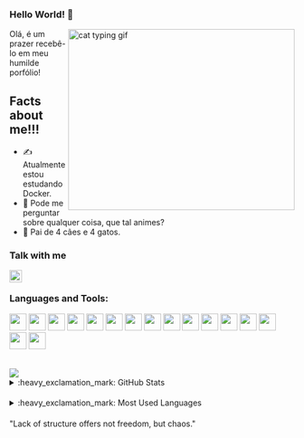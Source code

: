 ### Hello World! 👋
  <img align="right" alt="cat typing gif" src="https://camo.githubusercontent.com/747b16d34fb50186c8931ee913cdbd068f643ec6e243cdb2595dbdff61c01d0e/68747470733a2f2f6d656469612e67697068792e636f6d2f6d656469612f506951656a4566333131313655526a7534562f67697068792e676966" width="400" height="320" />

Olá, é um prazer recebê-lo em meu humilde porfólio!

## Facts about me!!!
- ✍️ Atualmente estou estudando Docker.
- 💬 Pode me perguntar sobre qualquer coisa, que tal animes?
- 🐶 Pai de 4 cães e 4 gatos.

### Talk with me

[<img align="left" alt="ryan | LinkedIn" width="22px" src="https://cdn.jsdelivr.net/npm/simple-icons@v3/icons/linkedin.svg" />][linkedin]

<br />

### Languages and Tools:
  
  <p>
  <img src="https://img.shields.io/badge/javascript-%23323330.svg?style=for-the-badge&logo=javascript&logoColor=%23F7DF1E" height="30px">
  <img src="https://img.shields.io/badge/TypeScript-007ACC?style=for-the-badge&logo=typescript&logoColor=white" height="30px"/> 
  <img src="https://img.shields.io/badge/Node.js-43853D?style=for-the-badge&logo=node.js&logoColor=white" height="30px"/> 
  <img src="https://img.shields.io/badge/Express-404D59?style=for-the-badge&logo=express&logoColor=white" height="30px"/> 
  <img src="https://img.shields.io/badge/PostgreSQL-316192?style=for-the-badge&logo=postgresql&logoColor=white" height="30px"/> 
  <img src="https://img.shields.io/badge/MongoDB-black?style=for-the-badge&logo=MongoDB&logoColor=green" height="30px"/> 
  <img src="https://img.shields.io/badge/Prisma-316192?style=for-the-badge&logo=prisma&logoColor=white" height="30px"/> 
  <img src="https://img.shields.io/badge/AWS-316192?style=for-the-badge&logo=aws&logoColor=white" height="30px"/> 
  <img src="https://img.shields.io/badge/Docker-316192?style=for-the-badge&logo=docker&logoColor=white" height="30px"/> 
  <img src="https://img.shields.io/badge/Jest-316192?style=for-the-badge&logo=jest&logoColor=white" height="30px"/> 
  <img src="https://img.shields.io/badge/Cypress-316192?style=for-the-badge&logo=cypress&logoColor=white" height="30px"/> 
  <img src="https://img.shields.io/badge/React-316192?style=for-the-badge&logo=react&logoColor=white" height="30px"/> 
  <img src="https://img.shields.io/badge/HTML5-E34F26?style=for-the-badge&logo=html5&logoColor=white" height="30px"/> 
  <img src="https://img.shields.io/badge/CSS-1572B6?style=for-the-badge&logo=css3&logoColor=white" height="30px"/> 
  <img src="https://img.shields.io/badge/VSCode-316192?style=for-the-badge&logo=visualstudiocode&logoColor=white" height="30px"/>
  <img src="https://img.shields.io/badge/Linux-yellow?style=for-the-badge&logo=linux&logoColor=black" height="30px"/>
  </p>

<br />

<img src="https://wakatime.com/badge/user/db3d8c2a-486e-447a-a25d-ca4eae2f3303.svg" />

<br />

<details>
  <summary>:heavy_exclamation_mark: GitHub Stats</summary>

  <img align="bottom" alt="My GitHub Stats" src="https://github-readme-stats.vercel.app/api?username=fknight-cyber&show_icons=true&hide_border=true" />

</details>

####

<details>
  <summary>:heavy_exclamation_mark: Most Used Languages</summary>

<img align="bottom" alt="My GitHub Top Languages" src="https://github-readme-stats.vercel.app/api/top-langs/?username=fknight-cyber" />

</details>

####

[linkedin]: https://www.linkedin.com/in/ryan-nicholas-15ba51158/

"Lack of structure offers not freedom, but chaos."
